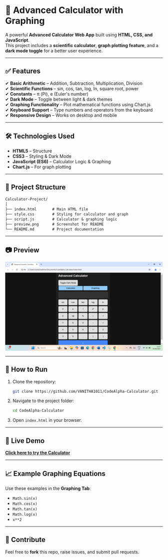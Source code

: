 # 🧮 Advanced Calculator with Graphing  

A powerful **Advanced Calculator Web App** built using **HTML, CSS, and JavaScript**.  
This project includes a **scientific calculator**, **graph plotting feature**, and a **dark mode toggle** for a better user experience.  

---

## ✅ Features  
✔ **Basic Arithmetic** – Addition, Subtraction, Multiplication, Division  
✔ **Scientific Functions** – sin, cos, tan, log, ln, square root, power  
✔ **Constants** – π (Pi), e (Euler's number)  
✔ **Dark Mode** – Toggle between light & dark themes  
✔ **Graphing Functionality** – Plot mathematical functions using Chart.js  
✔ **Keyboard Support** – Type numbers and operators from the keyboard  
✔ **Responsive Design** – Works on desktop and mobile  

---

## 🛠️ Technologies Used  
- **HTML5** – Structure  
- **CSS3** – Styling & Dark Mode  
- **JavaScript (ES6)** – Calculator Logic & Graphing  
- **Chart.js** – For graph plotting  

---

## 📂 Project Structure  
```
Calculator-Project/
│
├── index.html       # Main HTML file
├── style.css        # Styling for calculator and graph
├── script.js        # Calculator & graphing logic
├── preview.png      # Screenshot for README
└── README.md        # Project documentation
```

---

## 📷 Preview  

![Calculator Preview](preview.png)

---

## 🚀 How to Run  
1. Clone the repository:
   ```bash
   git clone https://github.com/VANITHA1011/CodeAlpha-Calculator.git
   ```
2. Navigate to the project folder:
   ```bash
   cd CodeAlpha-Calculator
   ```
3. Open `index.html` in your browser.

---

## 🔗 Live Demo  
[**Click here to try the Calculator**](https://vanitha1011.github.io/CodeAlpha-Calculator/)  

---

## 📈 Example Graphing Equations  
Use these examples in the **Graphing Tab**:
- `Math.sin(x)`
- `Math.cos(x)`
- `Math.tan(x)`
- `Math.log(x)`
- `x**2`

---

## 🙌 Contribute  
Feel free to **fork** this repo, raise issues, and submit pull requests.  
